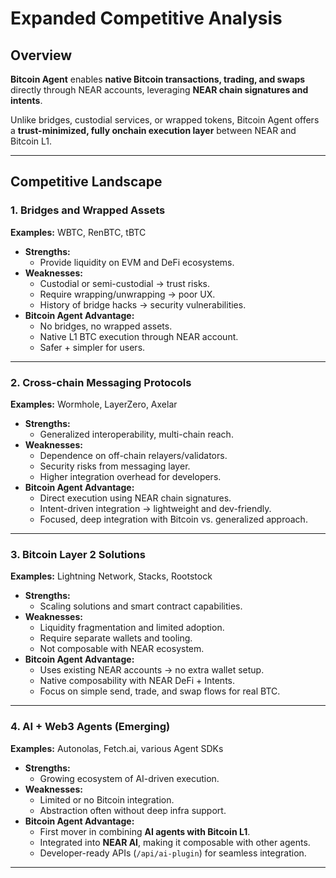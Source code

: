 # Expanded Competitive Analysis

## Overview

**Bitcoin Agent** enables **native Bitcoin transactions, trading, and swaps** directly through NEAR accounts, leveraging **NEAR chain signatures and intents**.

Unlike bridges, custodial services, or wrapped tokens, Bitcoin Agent offers a **trust-minimized, fully onchain execution layer** between NEAR and Bitcoin L1.

---

## Competitive Landscape

### 1. Bridges and Wrapped Assets

**Examples:** WBTC, RenBTC, tBTC

- **Strengths:**
  - Provide liquidity on EVM and DeFi ecosystems.
- **Weaknesses:**
  - Custodial or semi-custodial → trust risks.
  - Require wrapping/unwrapping → poor UX.
  - History of bridge hacks → security vulnerabilities.
- **Bitcoin Agent Advantage:**
  - No bridges, no wrapped assets.
  - Native L1 BTC execution through NEAR account.
  - Safer + simpler for users.

---

### 2. Cross-chain Messaging Protocols

**Examples:** Wormhole, LayerZero, Axelar

- **Strengths:**
  - Generalized interoperability, multi-chain reach.
- **Weaknesses:**
  - Dependence on off-chain relayers/validators.
  - Security risks from messaging layer.
  - Higher integration overhead for developers.
- **Bitcoin Agent Advantage:**
  - Direct execution using NEAR chain signatures.
  - Intent-driven integration → lightweight and dev-friendly.
  - Focused, deep integration with Bitcoin vs. generalized approach.

---

### 3. Bitcoin Layer 2 Solutions

**Examples:** Lightning Network, Stacks, Rootstock

- **Strengths:**
  - Scaling solutions and smart contract capabilities.
- **Weaknesses:**
  - Liquidity fragmentation and limited adoption.
  - Require separate wallets and tooling.
  - Not composable with NEAR ecosystem.
- **Bitcoin Agent Advantage:**
  - Uses existing NEAR accounts → no extra wallet setup.
  - Native composability with NEAR DeFi + Intents.
  - Focus on simple send, trade, and swap flows for real BTC.

---

### 4. AI + Web3 Agents (Emerging)

**Examples:** Autonolas, Fetch.ai, various Agent SDKs

- **Strengths:**
  - Growing ecosystem of AI-driven execution.
- **Weaknesses:**
  - Limited or no Bitcoin integration.
  - Abstraction often without deep infra support.
- **Bitcoin Agent Advantage:**
  - First mover in combining **AI agents with Bitcoin L1**.
  - Integrated into **NEAR AI**, making it composable with other agents.
  - Developer-ready APIs (`/api/ai-plugin`) for seamless integration.

---

